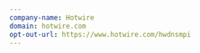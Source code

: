 ```yaml
---
company-name: Hotwire
domain: hotwire.com
opt-out-url: https://www.hotwire.com/hwdnsmpi
---
```





